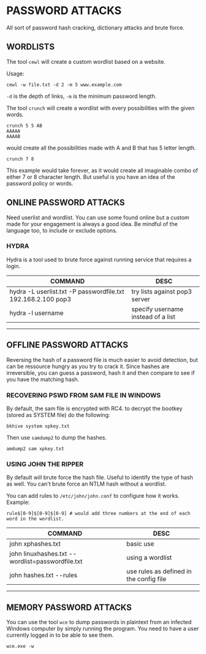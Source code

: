 # PASSWORD ATTACKS

All sort of password hash cracking, dictionary attacks and brute force.

## WORDLISTS

The tool `cewl` will create a custom wordlist based on a website.

Usage:

    cewl -w file.txt -d 2 -m 5 www.example.com

`-d` is the depth of links, `-m` is the minimum password length.

The tool `crunch` will create a wordlist with every possibilities with the given words.

    crunch 5 5 AB
    AAAAA
    AAAAB

would create all the possibilities made with A and B that has 5 letter length.

    crunch 7 8

This example would take forever, as it would create all imaginable combo of either 7 or 8 character length. But useful is you have an idea of the password policy or words.

## ONLINE PASSWORD ATTACKS

Need userlist and wordlist. You can use some found online but a custom made for your engagement is always a good idea. Be mindful of the language too, to include or exclude options.

### HYDRA

Hydra is a tool used to brute force against running service that requires a login.

| COMMAND                                                      | DESC                               |
|--------------------------------------------------------------|------------------------------------|
| hydra -L userlist.txt -P passwordfile.txt 192.168.2.100 pop3 | try lists against pop3 server      |
| hydra -l username                                            | specify username instead of a list |

---

## OFFLINE PASSWORD ATTACKS

Reversing the hash of a password file is much easier to avoid detection, but can be ressource hungry as you try to crack it. Since hashes are irreversible, you can guess a password, hash it and then compare to see if you have the matching hash.

### RECOVERING PSWD FROM SAM FILE IN WINDOWS

By default, the sam file is encrypted with RC4. to decrypt the bootkey (stored as SYSTEM file) do the following:

    bkhive system xpkey.txt

Then use `samdump2` to dump the hashes.

    amdump2 sam xpkey.txt

### USING JOHN THE RIPPER

By default will brute force the hash file. Useful to identify the type of hash as well. You can't brute force an NTLM hash without a wordlist.

You can add rules to `/etc/john/john.conf` to configure how it works. Example:

    rule$[0-9]$[0-9]$[0-9] # would add three numbers at the end of each word in the wordlist.


| COMMAND                                          | DESC                                    |
|--------------------------------------------------|-----------------------------------------|
| john xphashes.txt                                | basic use                               |
| john linuxhashes.txt --wordlist=passwordfile.txt | using a wordlist                        |
| john hashes.txt --rules                          | use rules as defined in the config file |

---

## MEMORY PASSWORD ATTACKS

You can use the tool `wce` to dump passwords in plaintext from an infected Windows computer by simply running the program. You need to have a user currently logged in to be able to see them.

    wce.exe -w
